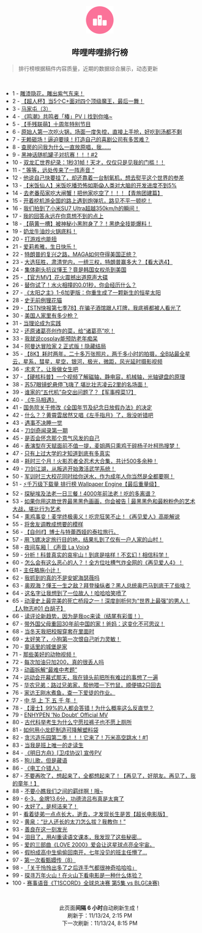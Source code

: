 <div align="center">
    <img src="./assets/icon_rank.png" alt="logo" />
    <h2>哔哩哔哩排行榜</h>
</div>

> 排行榜根据稿件内容质量，近期的数据综合展示，动态更新

<br />

<ul><li><span>1 - <a href=https://www.bilibili.com/BV1TsmtY7Egu>雕漆隐花，雕出紫气东来！</a></span></li><li><span>2 - <a href=https://www.bilibili.com/BV19WmBYoEy4>【超人杯】当5个C+面对四个顶级魔王，最后一舞！</a></span></li><li><span>3 - <a href=https://www.bilibili.com/BV13FmhYwEEQ>马家屯（3）</a></span></li><li><span>4 - <a href=https://www.bilibili.com/BV1bomxY2Evu>《鸣潮》共鸣者「椿」PV丨找到你咯~</a></span></li><li><span>5 - <a href=https://www.bilibili.com/BV1rxDyYhEhH>【手残联萌】十周年特别节目</a></span></li><li><span>6 - <a href=https://www.bilibili.com/BV1tYDaYMELf>原始人第一次吃火锅，场面一度失控，直接上手抢，好吃到汤都不剩</a></span></li><li><span>7 - <a href=https://www.bilibili.com/BV16MmiYcEmw>无赖砸场！逼迫要挟！打造自己的喜剧公司有多苦难？</a></span></li><li><span>8 - <a href=https://www.bilibili.com/BV1EkmzYeE7e>查房的问我为什么一直放原唱，我……</a></span></li><li><span>9 - <a href=https://www.bilibili.com/BV1vEDCY7EFb>黑神话随机罐子对抗赛！！！#2</a></span></li><li><span>10 - <a href=https://www.bilibili.com/BV1vNmUYDE5W>双龙汇世界纪录：1秒31帧！天才，仅仅只是见我的门槛！！</a></span></li><li><span>11 - <a href=https://www.bilibili.com/BV1K4DzYxE88>“&nbsp;等等，远处传来了一阵声音&nbsp;”</a></span></li><li><span>12 - <a href=https://www.bilibili.com/BV1TnD2YCEwu>他说自己快要挂了，却还靠着一台制氧机，想去熨平这个世界的参差</a></span></li><li><span>13 - <a href=https://www.bilibili.com/BV15kmqYdEse>【米饭仙人】米饭吃播恐怖如斯😱人类对大脑的开发进度不到5%</a></span></li><li><span>14 - <a href=https://www.bilibili.com/BV12xm8YWETV>去老番茄家吃大闸蟹！把他家吃空了！！！【青旅团建篇】</a></span></li><li><span>15 - <a href=https://www.bilibili.com/BV1DTDyYCEwW>开着挖机游全国的路上遇到炮弹坑，路见不平一顿挖！</a></span></li><li><span>16 - <a href=https://www.bilibili.com/BV1CxmUYTEov>我们拍到了小米SU7&nbsp;Ultra超越350km/h的瞬间！</a></span></li><li><span>17 - <a href=https://www.bilibili.com/BV1tBmBYEEEN>我的回答永远在你意想不到的点上</a></span></li><li><span>18 - <a href=https://www.bilibili.com/BV1x4mzYyEbE>【萌黄一槽】被神秘小黑附身了？！黑绝全技能爆料！</a></span></li><li><span>19 - <a href=https://www.bilibili.com/BV1mSmyYPEQx>奶龙牛油炒火锅底料！</a></span></li><li><span>20 - <a href=https://www.bilibili.com/BV1EWm6YiEn5>打游戏也能扭</a></span></li><li><span>21 - <a href=https://www.bilibili.com/BV1gfmrYhEJN>爱莉希雅，生日快乐！</a></span></li><li><span>22 - <a href=https://www.bilibili.com/BV1x2DBYXEKK>特朗普的复兴之路，MAGA如何夺得美国正统？</a></span></li><li><span>23 - <a href=https://www.bilibili.com/BV1iAmqYpEFk>大选狂胜，肃清党内，一统三权，特朗普赢多大？【看大选4】</a></span></li><li><span>24 - <a href=https://www.bilibili.com/BV1w3m6YyEDz>集体剃头抗议懂王？竟是韩国女权杀到美国</a></span></li><li><span>25 - <a href=https://www.bilibili.com/BV1fkDzY5Ea4>【官方MV】花火震撼出道原声大碟</a></span></li><li><span>26 - <a href=https://www.bilibili.com/BV1XQDvYQEjn>替你试了！水火相撞的0.01秒，你会经历什么？</a></span></li><li><span>27 - <a href=https://www.bilibili.com/BV16tDkYHEMr>《太阳之主》1-6加更版：你重生成了一颗新生的恒星太阳</a></span></li><li><span>28 - <a href=https://www.bilibili.com/BV1Jpm6YTEPM>史无前例狸花猫</a></span></li><li><span>29 - <a href=https://www.bilibili.com/BV1EvmqYhEAs>【STN快报第七季78】在骗子酒馆跟人打牌，我底裤都被人看光了</a></span></li><li><span>30 - <a href=https://www.bilibili.com/BV1aiDBY8EeY>美国人家里有多少枪？</a></span></li><li><span>31 - <a href=https://www.bilibili.com/BV1uBmBYEERj>当理论成为实践</a></span></li><li><span>32 - <a href=https://www.bilibili.com/BV1vwDZYsEbY>还原诸葛亮创作的菜，给“诸葛亮”吃！</a></span></li><li><span>33 - <a href=https://www.bilibili.com/BV1CQDBYJEbf>我就说cosplay能预防老年痴呆</a></span></li><li><span>34 - <a href=https://www.bilibili.com/BV1X4mBYRE1k>阿曼达冒险家&nbsp;2&nbsp;正式版！隐藏结局</a></span></li><li><span>35 - <a href=https://www.bilibili.com/BV1R4m6YYEjn>【8K】耗时两年，二十多万张照片，两千多小时的拍摄，全B站最全星云，星系，彗星，星空，银河，极光，微距，风光延时摄影视频</a></span></li><li><span>36 - <a href=https://www.bilibili.com/BV1EQm1YQEpA>求求了，让我做女生吧</a></span></li><li><span>37 - <a href=https://www.bilibili.com/BV1y2m6YSEfK>【硬核科普】一个视频了解磁轴，静电容，机械轴，光轴键盘的原理</a></span></li><li><span>38 - <a href=https://www.bilibili.com/BV1k2miYPEKF>苏57眼镜蛇悬停飞嗨了&nbsp;堪比壮志凌云2里的名场面！</a></span></li><li><span>39 - <a href=https://www.bilibili.com/BV1EUm1Y9Esh>谁家的“五代机”杂交出问题了？【军事榨菜17】</a></span></li><li><span>40 - <a href=https://www.bilibili.com/BV17xm6YNEvL>《牛马相遇》</a></span></li><li><span>41 - <a href=https://www.bilibili.com/BV1y8m8YDEfn>国务院关于修改《全国年节及纪念日放假办法》的决定</a></span></li><li><span>42 - <a href=https://www.bilibili.com/BV1xtDxY7Ea7>什么？？黄霄雲居然又唱《左手指月》了，我没听错吧</a></span></li><li><span>43 - <a href=https://www.bilibili.com/BV1A8DqY1EZN>遇事不决睡一觉</a></span></li><li><span>44 - <a href=https://www.bilibili.com/BV1cVmBYvEXi>刀剑奇闻录第一期</a></span></li><li><span>45 - <a href=https://www.bilibili.com/BV1GsmiYJEq4>是否会怀念那个意气风发的自己</a></span></li><li><span>46 - <a href=https://www.bilibili.com/BV1HimzYBEub>表演型在天赋面前不值一提，麦姐两只熏鸡干碎杨子叶柯热搜梦！</a></span></li><li><span>47 - <a href=https://www.bilibili.com/BV1GAm2Y5EFD>只有上过大学的才知道到底有多真实</a></span></li><li><span>48 - <a href=https://www.bilibili.com/BV1o4m6YYEt3>耗时三个月！火影忍者全忍术大合集，共计500多余种！</a></span></li><li><span>49 - <a href=https://www.bilibili.com/BV1vyDyYEEN2>刀剑江湖，从叛逃开始激活武学系统！</a></span></li><li><span>50 - <a href=https://www.bilibili.com/BV1zsD6Y1EBn>军训时三大校花同时给你送水，作为成年人你当然是全都要啊！</a></span></li><li><span>51 - <a href=https://www.bilibili.com/BV119D6YdEtB>⚡千万级下载量&nbsp;排行榜&nbsp;Wallpaper&nbsp;Engine【最后重量级】</a></span></li><li><span>52 - <a href=https://www.bilibili.com/BV14NDfYGEBE>探秘埃及法老一日三餐！4000年前法老！吃的多离谱？</a></span></li><li><span>53 - <a href=https://www.bilibili.com/BV1bfmUYyEtL>如果你用这款世界最黑黑色画画，你会被告&nbsp;|&nbsp;最黑黑色和最粉粉色的艺术大战，堪比行为艺术</a></span></li><li><span>54 - <a href=https://www.bilibili.com/BV182DkYuE4d>熏鸡事变！麦学终极奥义！吃完狂笑不止！《再见爱人》高能解说</a></span></li><li><span>55 - <a href=https://www.bilibili.com/BV1qgm1YSE8q>将舍友调教成想要的模样</a></span></li><li><span>56 - <a href=https://www.bilibili.com/BV1LmmzYcEEL>【自创if】博士与特蕾西娅的泰拉旅行。</a></span></li><li><span>57 - <a href=https://www.bilibili.com/BV1mZmUY5EeX>用飞镖决定旅行目的地，结果扎到了仅有一户人家的山村！</a></span></li><li><span>58 - <a href=https://www.bilibili.com/BV1NsmtY7Ecq>夜间车厢&nbsp;|&nbsp;《声音&nbsp;La&nbsp;Voix》</a></span></li><li><span>59 - <a href=https://www.bilibili.com/BV1kZDBYLEm3>分析！科普真实的哀牢山！到底是啥样！不玄幻！相信科学！</a></span></li><li><span>60 - <a href=https://www.bilibili.com/BV1icmqY9Eky>怎么会有这么恶心的人？！全方位吐槽气炸全网的《再见爱人4》！</a></span></li><li><span>61 - <a href=https://www.bilibili.com/BV17PDzY3E6s>主任略施小计！</a></span></li><li><span>62 - <a href=https://www.bilibili.com/BV1U1DBYWEqj>我抓到的真的不是安妮海瑟薇吗</a></span></li><li><span>63 - <a href=https://www.bilibili.com/BV1psmqYME1p>奥观海？懂王一生之敌？拜登操纵者？黑人总统奥巴马到底干了些啥？</a></span></li><li><span>64 - <a href=https://www.bilibili.com/BV1ayDgYnESG>这名字让我想到了一位故人！哈哈哈笑喷了</a></span></li><li><span>65 - <a href=https://www.bilibili.com/BV1MamiYyEke>动漫史上最完美的死亡桥段之一！深度剖析何为“世界上最强”的男人！【人物志#01&nbsp;白胡子】</a></span></li><li><span>66 - <a href=https://www.bilibili.com/BV1MuD6YoEFY>读评论新趋势，因为是我oc来读（结尾有彩蛋！）</a></span></li><li><span>67 - <a href=https://www.bilibili.com/BV11Sm6YmEBD>带外国父母重回30年前中国的家！爸妈：这变化不可思议！</a></span></li><li><span>68 - <a href=https://www.bilibili.com/BV1oxm6YPEnA>当冬天我把校服穿套在里面时</a></span></li><li><span>69 - <a href=https://www.bilibili.com/BV1nvmUYcEtW>太好笑了，小狗第一次恨自己听力灵敏！</a></span></li><li><span>70 - <a href=https://www.bilibili.com/BV1EEmBYwEsR>童话里的城堡是家</a></span></li><li><span>71 - <a href=https://www.bilibili.com/BV1CmmmYAEQx>那些美好的动物视频！</a></span></li><li><span>72 - <a href=https://www.bilibili.com/BV1A5m6YkEK6>每次加油只加200，真的很丢人吗</a></span></li><li><span>73 - <a href=https://www.bilibili.com/BV1S3mWYzEuX>动画拆解“最难中考题”</a></span></li><li><span>74 - <a href=https://www.bilibili.com/BV1ABDrYdELV>运动会开幕式那天，我在镜头前把所有难过的事想了一遍</a></span></li><li><span>75 - <a href=https://www.bilibili.com/BV1waDqY5ExW>华农兄弟：路过兄弟家，帮他喂一下竹鼠，顺便搞2只回去</a></span></li><li><span>76 - <a href=https://www.bilibili.com/BV1q1m8Y6EtN>家访王刚水煮鱼，查一下爱徒的作业。</a></span></li><li><span>77 - <a href=https://www.bilibili.com/BV1RimkYNEMa>中&nbsp;华&nbsp;上&nbsp;下&nbsp;五&nbsp;千&nbsp;年&nbsp;！</a></span></li><li><span>78 - <a href=https://www.bilibili.com/BV1swmiYNEnE>【漫士】99%的人都会答错！为什么概率这么反直觉？</a></span></li><li><span>79 - <a href=https://www.bilibili.com/BV1FummYFEkz>ENHYPEN&nbsp;&#39;No&nbsp;Doubt&#39;&nbsp;Official&nbsp;MV</a></span></li><li><span>80 - <a href=https://www.bilibili.com/BV1jkmzYeEWA>古代科举考生为什么宁愿拉裤子也不愿上厕所</a></span></li><li><span>81 - <a href=https://www.bilibili.com/BV1ZrmtYvE87>如何用小龙虾制造可降解塑料袋</a></span></li><li><span>82 - <a href=https://www.bilibili.com/BV1j8mkYgE6h>贪污造乐园第二季！！！它来了！万米高空跳水！#1</a></span></li><li><span>83 - <a href=https://www.bilibili.com/BV1KhDrYhESt>当我是班上唯一的走读生</a></span></li><li><span>84 - <a href=https://www.bilibili.com/BV1WjmyYoE7d>《明日方舟》[卫戍协议]&nbsp;宣传PV</a></span></li><li><span>85 - <a href=https://www.bilibili.com/BV1jgDzYTEB9>狗儿歌，但是藏语</a></span></li><li><span>86 - <a href=https://www.bilibili.com/BV1spmUYuEdz>《电工介错人》</a></span></li><li><span>87 - <a href=https://www.bilibili.com/BV1XZyFYuE6t>不要再吹了，想起来了，全都想起来了！【再见了，好朋友。再见了，我的童年！】</a></span></li><li><span>88 - <a href=https://www.bilibili.com/BV1JYmUYaE4s>不要小瞧我们之间的羁绊啊！哦~</a></span></li><li><span>89 - <a href=https://www.bilibili.com/BV1z1mrYgE59>6-3，金牌13.6分，功德流吕布真是太爽了</a></span></li><li><span>90 - <a href=https://www.bilibili.com/BV1h9mtY4EFu>太好了，是柯洁来了！</a></span></li><li><span>91 - <a href=https://www.bilibili.com/BV1wXDoYaExN>看着徒弟一点点长大，逝去，才发现长生是苦【超长电影版】</a></span></li><li><span>92 - <a href=https://www.bilibili.com/BV1oYD6YgEH8>黄泉：“比人还长的太刀怎么拔？我教你！”</a></span></li><li><span>93 - <a href=https://www.bilibili.com/BV1y6miYMEer>善良在这一刻发光</a></span></li><li><span>94 - <a href=https://www.bilibili.com/BV1RPDdYLEJN>泪目了，用AI重读语文课本，我发现了这些秘密...</a></span></li><li><span>95 - <a href=https://www.bilibili.com/BV1kPmmYaEBM>爱的三部曲《LOVE&nbsp;2000》爱会让这星球点亮全宇宙。</a></span></li><li><span>96 - <a href=https://www.bilibili.com/BV1bgDdY3EXE>假扮成高中生偷偷回南开，七年没见的班主任懵了…</a></span></li><li><span>97 - <a href=https://www.bilibili.com/BV1YjmrYFExN>第一次看甄嬛传（8）</a></span></li><li><span>98 - <a href=https://www.bilibili.com/BV1anDrYME7w>「关于怜怜出多了之后连手气都很神奇哈哈哈」</a></span></li><li><span>99 - <a href=https://www.bilibili.com/BV1SDm2Y3EMR>探寻万年火山！在火山下看电影是一种什么体验？</a></span></li><li><span>100 - <a href=https://www.bilibili.com/BV13ammY5ExD>赛事语音《T1SCORD》全球总决赛&nbsp;第5集&nbsp;vs&nbsp;BLG(决赛)</a></span></li></ul>

<br />

<p align=center>此页面<strong>间隔 6 小时</strong>自动刷新生成！<br>刷新于：11/13/24, 2:15 PM<br>下一次刷新：11/13/24, 8:15 PM</p>